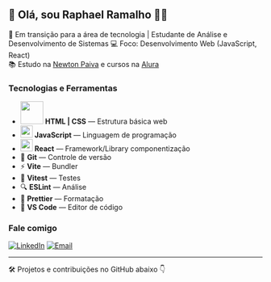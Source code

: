 ## 👋 Olá, sou Raphael Ramalho 👨‍💻

🎯 Em transição para a área de tecnologia | Estudante de Análise e Desenvolvimento de Sistemas
💻 Foco: Desenvolvimento Web (JavaScript, React)  
📚 Estudo na [Newton Paiva](https://newtonpaiva.br/) e cursos na [Alura](https://alura.com.br)

### Tecnologias e Ferramentas

- <img src="https://belenos.me/media/2013-12-css3-html5.webp" width="45"> **HTML | CSS** — Estrutura básica web  
- <img src="https://upload.wikimedia.org/wikipedia/commons/thumb/9/99/Unofficial_JavaScript_logo_2.svg/512px-Unofficial_JavaScript_logo_2.svg.png" width="24" /> **JavaScript** — Linguagem de programação  
- <img src="https://static-00.iconduck.com/assets.00/react-icon-2048x2048-o8k3ymqa.png" width="24" /> **React** — Framework/Library componentização 
- 🐙 **Git** — Controle de versão  
- ⚡ **Vite** — Bundler
- 🧪 **Vitest** — Testes
- 🔍 **ESLint** — Análise
- 🎨 **Prettier** — Formatação 
- 🧠 **VS Code** — Editor de código

### Fale comigo
[![LinkedIn](https://img.shields.io/badge/linkedin-RaphaelRamalho-blue?logo=linkedin)](https://www.linkedin.com/in/ramalhoraphael/)
[![Email](https://img.shields.io/badge/gmail-RaphaelRamalho-orange?logo=linkedin)](mailto:raphaeldeoliveiraramalho@gmail.com)


---

🛠️ Projetos e contribuições no GitHub abaixo 👇
